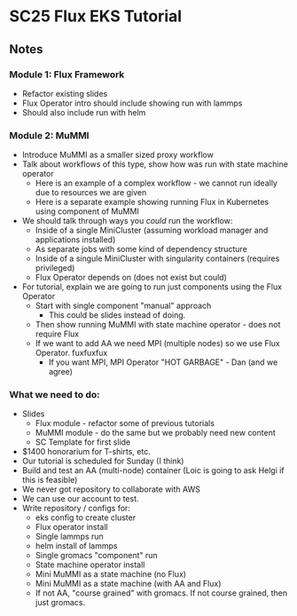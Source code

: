 # SC25 Flux EKS Tutorial


## Notes

### Module 1: Flux Framework

- Refactor existing slides
- Flux Operator intro should include showing run with lammps
- Should also include run with helm

### Module 2: MuMMI

- Introduce MuMMI as a smaller sized proxy workflow
- Talk about workflows of this type, show how was run with state machine operator
  - Here is an example of a complex workflow - we cannot run ideally due to resources we are given
  - Here is a separate example showing running Flux in Kubernetes using component of MuMMI
- We should talk through ways you *could* run the workflow:
  - Inside of a single MiniCluster (assuming workload manager and applications installed)
  - As separate jobs with some kind of dependency structure
  - Inside of a singule MiniCluster with singularity containers (requires privileged)
  - Flux Operator depends on (does not exist but could)
- For tutorial, explain we are going to run just components using the Flux Operator
  - Start with single component "manual" approach
    - This could be slides instead of doing.
  - Then show running MuMMI with state machine operator - does not require Flux
  - If we want to add AA we need MPI (multiple nodes) so we use Flux Operator. fuxfuxfux
    - If you want MPI, MPI Operator "HOT GARBAGE" - Dan (and we agree)
    
### What we need to do:

 - Slides
   - Flux module - refactor some of previous tutorials
   - MuMMI module - do the same but we probably need new content
   - SC Template for first slide
 - $1400 honorarium for T-shirts, etc.
 - Our tutorial is scheduled for Sunday (I think)
 - Build and test an AA (multi-node) container (Loic is going to ask Helgi if this is feasible)
 - We never got repository to collaborate with AWS
 - We can use our account to test.
 - Write repository / configs for:
    - eks config to create cluster
    - Flux operator install
    - Single lammps run
    - helm install of lammps
    - Single gromacs "component" run
    - State machine operator install
    - Mini MuMMI as a state machine (no Flux)
    - Mini MuMMI as a state machine (with AA and Flux)
    - If not AA, "course grained" with gromacs. If not course grained, then just gromacs.
